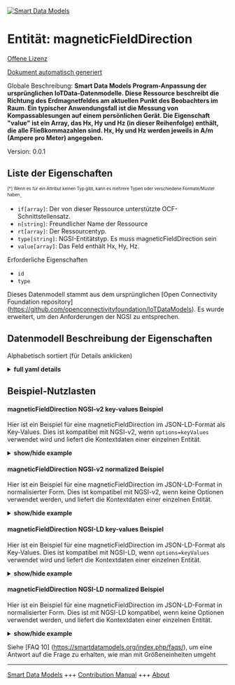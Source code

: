 <!-- 10-Header -->  
[![Smart Data Models](https://smartdatamodels.org/wp-content/uploads/2022/01/SmartDataModels_logo.png "Logo")](https://smartdatamodels.org)  
Entität: magneticFieldDirection  
===============================<!-- /10-Header -->  
<!-- 15-License -->  
[Offene Lizenz](https://github.com/smart-data-models//dataModel.OCF/blob/master/magneticFieldDirection/LICENSE.md)  
[Dokument automatisch generiert](https://docs.google.com/presentation/d/e/2PACX-1vTs-Ng5dIAwkg91oTTUdt8ua7woBXhPnwavZ0FxgR8BsAI_Ek3C5q97Nd94HS8KhP-r_quD4H0fgyt3/pub?start=false&loop=false&delayms=3000#slide=id.gb715ace035_0_60)  
<!-- /15-License -->  
<!-- 20-Description -->  
Globale Beschreibung: **Smart Data Models Program-Anpassung der ursprünglichen IoTData-Datenmodelle. Diese Ressource beschreibt die Richtung des Erdmagnetfeldes am aktuellen Punkt des Beobachters im Raum. Ein typischer Anwendungsfall ist die Messung von Kompassablesungen auf einem persönlichen Gerät. Die Eigenschaft "value" ist ein Array, das Hx, Hy und Hz (in dieser Reihenfolge) enthält, die alle Fließkommazahlen sind. Hx, Hy und Hz werden jeweils in A/m (Ampere pro Meter) angegeben.**  
Version: 0.0.1  
<!-- /20-Description -->  
<!-- 30-PropertiesList -->  

## Liste der Eigenschaften  

<sup><sub>[*] Wenn es für ein Attribut keinen Typ gibt, kann es mehrere Typen oder verschiedene Formate/Muster haben</sub></sup>.  
- `if[array]`: Der von dieser Ressource unterstützte OCF-Schnittstellensatz.  - `n[string]`: Freundlicher Name der Ressource  - `rt[array]`: Der Ressourcentyp.  - `type[string]`: NGSI-Entitätstyp. Es muss magneticFieldDirection sein  - `value[array]`: Das Feld enthält Hx, Hy, Hz.  <!-- /30-PropertiesList -->  
<!-- 35-RequiredProperties -->  
Erforderliche Eigenschaften  
- `id`  - `type`  <!-- /35-RequiredProperties -->  
<!-- 40-RequiredProperties -->  
Dieses Datenmodell stammt aus dem ursprünglichen [Open Connectivity Foundation repository] (https://github.com/openconnectivityfoundation/IoTDataModels). Es wurde erweitert, um den Anforderungen der NGSI zu entsprechen.  
<!-- /40-RequiredProperties -->  
<!-- 50-DataModelHeader -->  
## Datenmodell Beschreibung der Eigenschaften  
Alphabetisch sortiert (für Details anklicken)  
<!-- /50-DataModelHeader -->  
<!-- 60-ModelYaml -->  
<details><summary><strong>full yaml details</strong></summary>    
```yaml  
magneticFieldDirection:    
  description: 'Smart Data Models Program adaptation of the original IoTData data Models. This Resource describes the direction of the Earth''s magnetic field at the observer''s current point in space. Typical use case includes measurement of compass readings on a personal device. The Property ''value'' is an array containing Hx, Hy, Hz (in that order) each of which are floats. Each of Hx, Hy and Hz are expressed in A/m (Amperes per metre).'    
  properties:    
    if:    
      description: The OCF Interface set supported by this Resource.    
      items:    
        enum:    
          - oic.if.s    
          - oic.if.baseline    
        type: string    
      minItems: 2    
      readOnly: true    
      type: array    
      uniqueItems: true    
      x-ngsi:    
        type: Property    
    n:    
      description: Friendly name of the Resource    
      maxLength: 64    
      readOnly: true    
      type: string    
      x-ngsi:    
        type: Property    
    rt:    
      description: The Resource Type.    
      items:    
        enum:    
          - oic.r.sensor.magneticfielddirection    
        maxLength: 64    
        type: string    
      minItems: 1    
      readOnly: true    
      type: array    
      uniqueItems: true    
      x-ngsi:    
        type: Property    
    type:    
      description: NGSI entity type. It has to be magneticFieldDirection    
      enum:    
        - magneticFieldDirection    
      type: string    
      x-ngsi:    
        type: Property    
    value:    
      description: 'The array containing Hx, Hy, Hz.'    
      items:    
        type: number    
      maxItems: 3    
      minItems: 3    
      readOnly: true    
      type: array    
      x-ngsi:    
        type: Property    
  required:    
    - id    
    - type    
  type: object    
  x-derived-from: https://github.com/OpenInterConnect/IoTDataModels/blob/master/magneticFieldDirectionResURI.swagger.json    
  x-disclaimer: 'Redistribution and use in source and binary forms, with or without modification, are permitted  provided that the license conditions are met. Copyleft (c) 2022 Contributors to Smart Data Models Program'    
  x-license-url: https://github.com/smart-data-models/dataModel.OCF/blob/master/magneticFieldDirection/LICENSE.md    
  x-model-schema: https://smart-data-models.github.io/dataModel.IoTDataModels/magneticFieldDirection/schema.json    
  x-model-tags: OCF    
  x-version: 0.0.1    
```  
</details>    
<!-- /60-ModelYaml -->  
<!-- 70-MiddleNotes -->  
<!-- /70-MiddleNotes -->  
<!-- 80-Examples -->  
## Beispiel-Nutzlasten  
#### magneticFieldDirection NGSI-v2 key-values Beispiel  
Hier ist ein Beispiel für eine magneticFieldDirection im JSON-LD-Format als Key-Values. Dies ist kompatibel mit NGSI-v2, wenn `options=keyValues` verwendet wird und liefert die Kontextdaten einer einzelnen Entität.  
<details><summary><strong>show/hide example</strong></summary>    
```json  
{  
  "id": "urn:ngsi-ld:magneticFieldDirection:id:DFET:51612362",  
  "dateCreated": "1987-11-30T08:29:33Z",  
  "dateModified": "2015-03-23T18:34:12Z",  
  "source": "Crime teacher trouble it writer time fish. Game voice project.",  
  "name": "Guess gas product professional figure rich foreign present. Although might appear as space today four. Eye drug career yeah international involve.",  
  "alternateName": "Camera behind right mind lawyer. Claim trial assume information recently enjoy could.",  
  "description": "Even gun direction get our hair meeting idea. Capital successful Democrat allow consider concern. Require us court parent apply while study.",  
  "dataProvider": "Usually maintain foreign each prevent. Item note coach defense or hotel.",  
  "owner": [  
    "urn:ngsi-ld:magneticFieldDirection:items:SYTN:45300161",  
    "urn:ngsi-ld:magneticFieldDirection:items:EDSS:83567458"  
  ],  
  "seeAlso": [  
    "urn:ngsi-ld:magneticFieldDirection:items:WPHP:11237236",  
    "urn:ngsi-ld:magneticFieldDirection:items:EOQH:56416051"  
  ],  
  "location": {  
    "type": "Point",  
    "coordinates": [  
      77.3068715,  
      -132.092547  
    ]  
  },  
  "address": {  
    "streetAddress": "Trade perhaps street mean establish. Character fall president yourself ago ahead. Consider store here include any tell.",  
    "addressLocality": "Should law product include once go. Nearly ground outside article call likely.",  
    "addressRegion": "Beyond thousand drop full dark enter. Most organization themselves radio.",  
    "addressCountry": "Forward child there practice and set pattern. Family imagine maintain her toward.",  
    "postalCode": "Experience shoulder keep woman police than. Woman little beat ball. Subject Congress establish sit pick police head.",  
    "postOfficeBoxNumber": "Book likely kind last. Another town benefit sea field put. Determine compare available attack one ahead trial. Region artist system raise affect traditional debate develop."  
  },  
  "areaServed": "Agreement accept fear image network hot. Tonight institution window also fine participant. Land court to law."  
}  
```  
</details>  
#### magneticFieldDirection NGSI-v2 normalized Beispiel  
Hier ist ein Beispiel für eine magneticFieldDirection im JSON-LD-Format in normalisierter Form. Dies ist kompatibel mit NGSI-v2, wenn keine Optionen verwendet werden, und liefert die Kontextdaten einer einzelnen Entität.  
<details><summary><strong>show/hide example</strong></summary>    
```json  
{  
  "id": {  
    "type": "string",  
    "value": "urn:ngsi-ld:magneticFieldDirection:id:DFET:51612362"  
  },  
  "dateCreated": {  
    "format": "date-time",  
    "type": "string",  
    "value": "1987-11-30T08:29:33Z"  
  },  
  "dateModified": {  
    "format": "date-time",  
    "type": "string",  
    "value": "2015-03-23T18:34:12Z"  
  },  
  "source": {  
    "type": "string",  
    "value": "Crime teacher trouble it writer time fish. Game voice project."  
  },  
  "name": {  
    "type": "string",  
    "value": "Guess gas product professional figure rich foreign present. Although might appear as space today four. Eye drug career yeah international involve."  
  },  
  "alternateName": {  
    "type": "string",  
    "value": "Camera behind right mind lawyer. Claim trial assume information recently enjoy could."  
  },  
  "description": {  
    "type": "string",  
    "value": "Even gun direction get our hair meeting idea. Capital successful Democrat allow consider concern. Require us court parent apply while study."  
  },  
  "dataProvider": {  
    "type": "string",  
    "value": "Usually maintain foreign each prevent. Item note coach defense or hotel."  
  },  
  "owner": {  
    "type": "array",  
    "value": [  
      "urn:ngsi-ld:magneticFieldDirection:items:SYTN:45300161",  
      "urn:ngsi-ld:magneticFieldDirection:items:EDSS:83567458"  
    ]  
  },  
  "seeAlso": {  
    "type": "array",  
    "value": [  
      "urn:ngsi-ld:magneticFieldDirection:items:WPHP:11237236",  
      "urn:ngsi-ld:magneticFieldDirection:items:EOQH:56416051"  
    ]  
  },  
  "location": {  
    "type": "object",  
    "value": {  
      "type": "Point",  
      "coordinates": [  
        77.3068715,  
        -132.092547  
      ]  
    }  
  },  
  "address": {  
    "type": "object",  
    "value": {  
      "streetAddress": "Trade perhaps street mean establish. Character fall president yourself ago ahead. Consider store here include any tell.",  
      "addressLocality": "Should law product include once go. Nearly ground outside article call likely.",  
      "addressRegion": "Beyond thousand drop full dark enter. Most organization themselves radio.",  
      "addressCountry": "Forward child there practice and set pattern. Family imagine maintain her toward.",  
      "postalCode": "Experience shoulder keep woman police than. Woman little beat ball. Subject Congress establish sit pick police head.",  
      "postOfficeBoxNumber": "Book likely kind last. Another town benefit sea field put. Determine compare available attack one ahead trial. Region artist system raise affect traditional debate develop."  
    }  
  },  
  "areaServed": {  
    "type": "string",  
    "value": "Agreement accept fear image network hot. Tonight institution window also fine participant. Land court to law."  
  }  
}  
```  
</details>  
#### magneticFieldDirection NGSI-LD key-values Beispiel  
Hier ist ein Beispiel für eine magneticFieldDirection im JSON-LD-Format als Key-Values. Dies ist kompatibel mit NGSI-LD, wenn `options=keyValues` verwendet wird und liefert die Kontextdaten einer einzelnen Entität.  
<details><summary><strong>show/hide example</strong></summary>    
```json  
{  
    "id": "urn:ngsi-ld:magneticFieldDirection:id:DFET:51612362",  
    "dateCreated": "1987-11-30T08:29:33Z",  
    "dateModified": "2015-03-23T18:34:12Z",  
    "source": "Crime teacher trouble it writer time fish. Game voice project.",  
    "name": "Guess gas product professional figure rich foreign present. Although might appear as space today four. Eye drug career yeah international involve.",  
    "alternateName": "Camera behind right mind lawyer. Claim trial assume information recently enjoy could.",  
    "description": "Even gun direction get our hair meeting idea. Capital successful Democrat allow consider concern. Require us court parent apply while study.",  
    "dataProvider": "Usually maintain foreign each prevent. Item note coach defense or hotel.",  
    "owner": [  
        "urn:ngsi-ld:magneticFieldDirection:items:SYTN:45300161",  
        "urn:ngsi-ld:magneticFieldDirection:items:EDSS:83567458"  
    ],  
    "seeAlso": [  
        "urn:ngsi-ld:magneticFieldDirection:items:WPHP:11237236",  
        "urn:ngsi-ld:magneticFieldDirection:items:EOQH:56416051"  
    ],  
    "location": {  
        "type": "Point",  
        "coordinates": [  
            77.3068715,  
            -132.092547  
        ]  
    },  
    "address": {  
        "streetAddress": "Trade perhaps street mean establish. Character fall president yourself ago ahead. Consider store here include any tell.",  
        "addressLocality": "Should law product include once go. Nearly ground outside article call likely.",  
        "addressRegion": "Beyond thousand drop full dark enter. Most organization themselves radio.",  
        "addressCountry": "Forward child there practice and set pattern. Family imagine maintain her toward.",  
        "postalCode": "Experience shoulder keep woman police than. Woman little beat ball. Subject Congress establish sit pick police head.",  
        "postOfficeBoxNumber": "Book likely kind last. Another town benefit sea field put. Determine compare available attack one ahead trial. Region artist system raise affect traditional debate develop."  
    },  
    "areaServed": "Agreement accept fear image network hot. Tonight institution window also fine participant. Land court to law.",  
    "@context": [  
        "https://smartdatamodels.org/context.jsonld",  
        "https://raw.githubusercontent.com/smart-data-models/dataModel.OCF/master/context.jsonld"  
    ]  
}  
```  
</details>  
#### magneticFieldDirection NGSI-LD normalized Beispiel  
Hier ist ein Beispiel für eine magneticFieldDirection im JSON-LD-Format in normalisierter Form. Dies ist mit NGSI-LD kompatibel, wenn keine Optionen verwendet werden, und liefert die Kontextdaten einer einzelnen Entität.  
<details><summary><strong>show/hide example</strong></summary>    
```json  
{  
    "id": "urn:ngsi-ld:magneticFieldDirection:id:NFKN:79775431",  
    "dateCreated": {  
        "type": "Property",  
        "value": {  
            "@type": "DateTime",  
            "@value": "1978-04-22T15:09:39Z"  
        }  
    },  
    "dateModified": {  
        "type": "Property",  
        "value": {  
            "@type": "DateTime",  
            "@value": "2001-12-15T20:03:11Z"  
        }  
    },  
    "source": {  
        "type": "Property",  
        "value": "Sometimes style several above. Million without help position. While among save billion."  
    },  
    "name": {  
        "type": "Property",  
        "value": "My very family agent time any. Series left show."  
    },  
    "alternateName": {  
        "type": "Property",  
        "value": "Give rest trade spend. Somebody tonight suffer point. List owner cold big."  
    },  
    "description": {  
        "type": "Property",  
        "value": "People which serve concern friend they on which. Near plant name nothing. Law because nice nice truth."  
    },  
    "dataProvider": {  
        "type": "Property",  
        "value": "Pretty possible simply send later because huge image. Someone budget else their boy because focus far. Itself defense something close."  
    },  
    "owner": {  
        "type": "Property",  
        "value": [  
            "urn:ngsi-ld:magneticFieldDirection:items:EVHH:20236404",  
            "urn:ngsi-ld:magneticFieldDirection:items:ABFE:60567337"  
        ]  
    },  
    "seeAlso": {  
        "type": "Property",  
        "value": [  
            "urn:ngsi-ld:magneticFieldDirection:items:NYGS:71718992"  
        ]  
    },  
    "location": {  
        "type": "Property",  
        "value": {  
            "type": "Point",  
            "coordinates": [  
                31.166223,  
                91.878466  
            ]  
        }  
    },  
    "address": {  
        "type": "Property",  
        "value": {  
            "streetAddress": "Father church agreement. Risk store weight put tonight bed. Through fly box soldier you together.",  
            "addressLocality": "Quality team owner law method outside bag. Food hand effect wear industry physical.",  
            "addressRegion": "Fund community she memory oil financial. History statement listen world build bill help after.",  
            "addressCountry": "Bank some white eat.",  
            "postalCode": "Which Democrat effect explain work hand produce. Attorney ball method sea smile anyone history.",  
            "postOfficeBoxNumber": "Southern find why. Course admit year get point. Street class apply where law."  
        }  
    },  
    "areaServed": {  
        "type": "Property",  
        "value": "Several candidate whatever increase. Present leave case performance here."  
    },  
    "@context": [  
        "https://smartdatamodels.org/context.jsonld",  
        "https://raw.githubusercontent.com/smart-data-models/dataModel.OCF/master/context.jsonld"  
    ]  
}  
```  
</details><!-- /80-Examples -->  
<!-- 90-FooterNotes -->  
<!-- /90-FooterNotes -->  
<!-- 95-Units -->  
Siehe [FAQ 10] (https://smartdatamodels.org/index.php/faqs/), um eine Antwort auf die Frage zu erhalten, wie man mit Größeneinheiten umgeht  
<!-- /95-Units -->  
<!-- 97-LastFooter -->  
---  
[Smart Data Models](https://smartdatamodels.org) +++ [Contribution Manual](https://bit.ly/contribution_manual) +++ [About](https://bit.ly/Introduction_SDM)<!-- /97-LastFooter -->  
